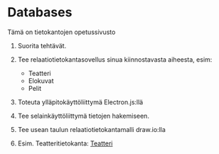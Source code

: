 # Databases  
Tämä on tietokantojen opetussivusto

1. Suorita tehtävät.

2. Tee relaatiotietokantasovellus sinua kiinnostavasta aiheesta, esim:
     - Teatteri
     - Elokuvat
     - Pelit

3. Toteuta ylläpitokäyttöliittymä Electron.js:llä

4.  Tee selainkäyttöliittymä tietojen hakemiseen.

5. Tee usean taulun relaatiotietokantamalli draw.io:lla

6.  Esim. Teatteritietokanta:
   [Teatteri](http://ilona.tinfo.fi/default.aspx?lang=fi)
